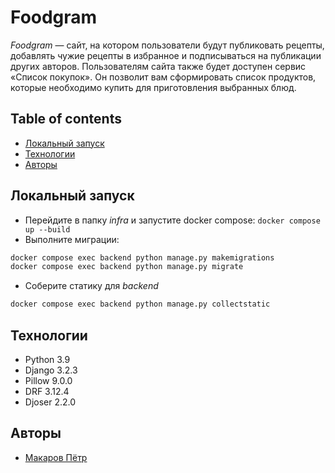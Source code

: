 # Foodgram
_Foodgram_ — сайт, на котором пользователи будут публиковать рецепты, добавлять чужие рецепты в избранное и подписываться на публикации других авторов. Пользователям сайта также будет доступен сервис «Список покупок». Он позволит вам сформировать список продуктов, которые необходимо купить для приготовления выбранных блюд.

## Table of contents
* [Локальный запуск](#локальный-запуск)
* [Технологии](#технологии)
* [Авторы](#авторы)


## Локальный запуск
- Перейдите в папку _infra_ и запустите docker compose: ```docker compose up --build```
- Выполните миграции:
```sh 
docker compose exec backend python manage.py makemigrations
docker compose exec backend python manage.py migrate
```
- Соберите статику для _backend_
```sh 
docker compose exec backend python manage.py collectstatic
```

## Технологии
- Python 3.9
- Django 3.2.3
- Pillow 9.0.0
- DRF 3.12.4
- Djoser 2.2.0

## Авторы
* [Макаров Пётр](https://github.com/MakarovPetr2004)



